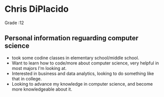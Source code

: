 #  Chris DiPlacido
Grade
:12

##  Personal information reguarding computer science
-  took some codine classes in elementary school/middle school.
-  Want to learn how to code/more about computer science, very helpful in most majors I'm looking at.
-  Interested in business and data analytics, looking to do something like that in college.
-  Looking to advance my knowledge in computer science, and become more knowledgeable about it.
